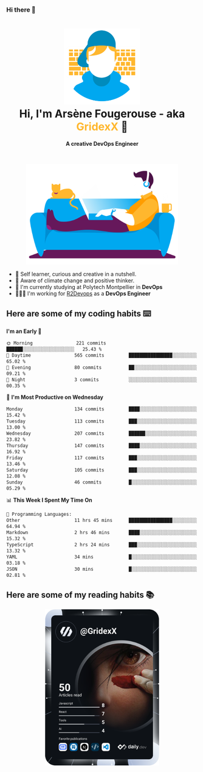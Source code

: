 ### Hi there 👋

<!--
**GridexX/gridexx** is a ✨ _special_ ✨ repository because its `README.md` (this file) appears on your GitHub profile.

Here are some ideas to get you started:

- 🔭 I’m currently working on ...
- 🌱 I’m currently learning ...
- 👯 I’m looking to collaborate on ...
- 🤔 I’m looking for help with ...
- 💬 Ask me about ...
- 📫 How to reach me: ...
- 😄 Pronouns: ...
- ⚡ Fun fact: ...
-->


<!-- Header -->
<h1 align="center">
  <img src="./images/user_profile.png" width="200">
  <br>
  Hi, I'm Arsène Fougerouse - aka <span style="color:#ffb72e">GridexX</span> 👋
</h1>


<p align="center">
  <b>A creative DevOps Engineer </b>
</p>
<br/>
<p align="center">
  <img src="./images/man_couch.png" width="400">
</p>

- 🎨 Self learner, curious and creative in a nutshell. 
- 🌱 Aware of climate change and positive thinker.
- 📕 I'm currently studying at Polytech Montpellier in **DevOps**
- 👨🏻‍💻 I'm working for [R2Devops](https://r2devops.io) as a **DevOps Engineer**


## Here are some of my coding habits ⌨️

<!-- Add a section about tech and Ops stack
  Like this one : https://github.com/Xanthus58#-tech-stack
-->
<!--START_SECTION:waka-->
**I'm an Early 🐤** 

```text
🌞 Morning                221 commits         ██████░░░░░░░░░░░░░░░░░░░   25.43 % 
🌆 Daytime                565 commits         ████████████████░░░░░░░░░   65.02 % 
🌃 Evening                80 commits          ██░░░░░░░░░░░░░░░░░░░░░░░   09.21 % 
🌙 Night                  3 commits           ░░░░░░░░░░░░░░░░░░░░░░░░░   00.35 % 
```
📅 **I'm Most Productive on Wednesday** 

```text
Monday                   134 commits         ████░░░░░░░░░░░░░░░░░░░░░   15.42 % 
Tuesday                  113 commits         ███░░░░░░░░░░░░░░░░░░░░░░   13.00 % 
Wednesday                207 commits         ██████░░░░░░░░░░░░░░░░░░░   23.82 % 
Thursday                 147 commits         ████░░░░░░░░░░░░░░░░░░░░░   16.92 % 
Friday                   117 commits         ███░░░░░░░░░░░░░░░░░░░░░░   13.46 % 
Saturday                 105 commits         ███░░░░░░░░░░░░░░░░░░░░░░   12.08 % 
Sunday                   46 commits          █░░░░░░░░░░░░░░░░░░░░░░░░   05.29 % 
```


📊 **This Week I Spent My Time On** 

```text
💬 Programming Languages: 
Other                    11 hrs 45 mins      ████████████████░░░░░░░░░   64.94 % 
Markdown                 2 hrs 46 mins       ████░░░░░░░░░░░░░░░░░░░░░   15.32 % 
TypeScript               2 hrs 24 mins       ███░░░░░░░░░░░░░░░░░░░░░░   13.32 % 
YAML                     34 mins             █░░░░░░░░░░░░░░░░░░░░░░░░   03.18 % 
JSON                     30 mins             █░░░░░░░░░░░░░░░░░░░░░░░░   02.81 % 
```


<!--END_SECTION:waka-->

## Here are some of my reading habits 📚
<div  align="center">
  <img src="./images/devcard.svg" width="300">
</div>
